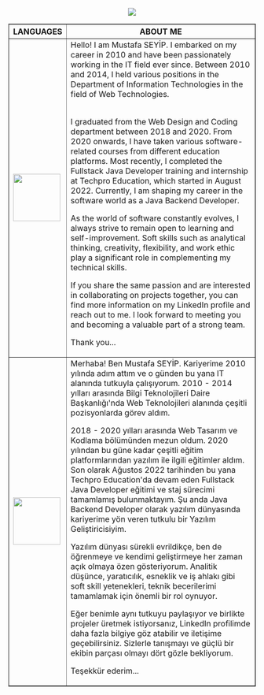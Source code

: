 <p align="center">
    <img src="https://readme-typing-svg.herokuapp.com/?lines=Hello!+Welcome+to+my+Github+page;I+am+a+Java+Backend+Developer&font=Fira%20Code&center=true&width=740&height=45&color=293462&vCenter=true&size=30">
</p>
<table border="1" width="70%" cellpadding="10" cellspacing="10">
    <thead>
      <tr>
        <th>LANGUAGES</th>
        <th>ABOUT ME</th>
      </tr>
    </thead>
    <tbody>
        <tr>
            <td><img src="https://bewerbung.co/wp-content/uploads/2018/07/bewerbung-englisch.jpg" width='96'></td>
            <td>Hello! I am Mustafa SEYİP. I embarked on my career in 2010 and have been passionately working in the IT field ever since. Between 2010 and 2014, I held various positions in the Department of Information Technologies in the field of Web Technologies.<br><br>

I graduated from the Web Design and Coding department between 2018 and 2020. From 2020 onwards, I have taken various software-related courses from different education platforms. Most recently, I completed the Fullstack Java Developer training and internship at Techpro Education, which started in August 2022. Currently, I am shaping my career in the software world as a Java Backend Developer.

As the world of software constantly evolves, I always strive to remain open to learning and self-improvement. Soft skills such as analytical thinking, creativity, flexibility, and work ethic play a significant role in complementing my technical skills.

If you share the same passion and are interested in collaborating on projects together, you can find more information on my LinkedIn profile and reach out to me. I look forward to meeting you and becoming a valuable part of a strong team.

Thank you...</td>
         </tr>
          <tr>
            <td><img src="https://upload.wikimedia.org/wikipedia/commons/thumb/b/b4/Flag_of_Turkey.svg/1200px-Flag_of_Turkey.svg.png" width='96'></td>
            <td>Merhaba! Ben Mustafa SEYİP. Kariyerime 2010 yılında adım attım ve o günden bu yana IT alanında tutkuyla çalışıyorum. 2010 - 2014 yılları arasında Bilgi Teknolojileri Daire Başkanlığı'nda Web Teknolojileri alanında çeşitli pozisyonlarda görev aldım.

2018 - 2020 yılları arasında Web Tasarım ve Kodlama bölümünden mezun oldum. 2020 yılından bu güne kadar çeşitli eğitim platformlarından yazılım ile ilgili eğitimler aldım. Son olarak Ağustos 2022 tarihinden bu yana Techpro Education'da devam eden Fullstack Java Developer eğitimi ve staj sürecimi tamamlamış bulunmaktayım. Şu anda Java Backend Developer olarak yazılım dünyasında kariyerime yön veren tutkulu bir Yazılım Geliştiricisiyim. 

Yazılım dünyası sürekli evrildikçe, ben de öğrenmeye ve kendimi geliştirmeye her zaman açık olmaya özen gösteriyorum. Analitik düşünce, yaratıcılık, esneklik ve iş ahlakı gibi soft skill yetenekleri, teknik becerilerimi tamamlamak için önemli bir rol oynuyor.

Eğer benimle aynı tutkuyu paylaşıyor ve birlikte projeler üretmek istiyorsanız, LinkedIn profilimde daha fazla bilgiye göz atabilir ve iletişime geçebilirsiniz. Sizlerle tanışmayı ve güçlü bir ekibin parçası olmayı dört gözle bekliyorum.

Teşekkür ederim...</td>
          </tr>
    </tbody>
</table>


<!--
**mseyip/mseyip** is a ✨ _special_ ✨ repository because its `README.md` (this file) appears on your GitHub profile.

Here are some ideas to get you started:

- 🔭 I’m currently working on developing projects as a Full Stack Java Developer.
- 🌱 I’m currently learning Python
- 💬 Ask me about everything in here
- 📫 How to reach me: mseyip03@gmail.com
- ⚡ Fun fact: ...

<h3 align="left">Connect with me:</h3>
<p align="left">
<a href="https://www.linkedin.com/in/mustafaseyip/" target="blank" rel=”noopener”><img align="center" src="https://velanovascular.com/wp-content/uploads/2020/06/LinkedIn.png" alt="mustafaseyip" height="30" width="30" /></a>

  <h3 align="center">🔥 Languages & Frameworks & Tools & Abilities 🔥</h3>
  <br>
